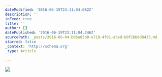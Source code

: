 ```yaml
---
dateModified: '2016-06-19T23:11:04.082Z'
description: ''
inFeed: true
title: ''
author: []
datePublished: '2016-06-19T23:11:04.246Z'
sourcePath: _posts/2016-06-04-b06e85b0-e710-4f91-a5ed-b0f1bb8d8433.md
starred: false
_context: 'http://schema.org'
_type: Article

---
```

![](https://the-grid-user-content.s3-us-west-2.amazonaws.com/609cc1fc-77aa-45ac-8401-abe0e515d22b.jpg)